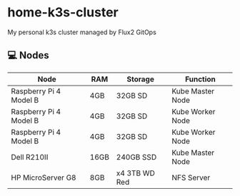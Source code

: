# home-k3s-cluster
My personal k3s cluster managed by Flux2 GitOps

## 💻 Nodes
| Node                     | RAM  | Storage       | Function          |
| ------------------------ |------| ------------- | ----------------- |
| Raspberry Pi 4 Model B   | 4GB  | 32GB SD       | Kube Master Node  |
| Raspberry Pi 4 Model B   | 4GB  | 32GB SD       | Kube Worker Node  |
| Raspberry Pi 4 Model B   | 4GB  | 32GB SD       | Kube Worker Node  |
| Dell R210II              | 16GB | 240GB SSD     | Kube Master Node  |
| HP MicroServer G8        | 8GB  | x4 3TB WD Red | NFS Server        |

